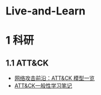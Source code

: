 # Live-and-Learn
# 1 科研
## 1.1 ATT&CK
- [网络攻击前沿：ATT&CK 模型一览](https://zhuanlan.zhihu.com/p/92581688)
- [ATT&CK一般性学习笔记](https://bbs.pediy.com/thread-254825.htm)

